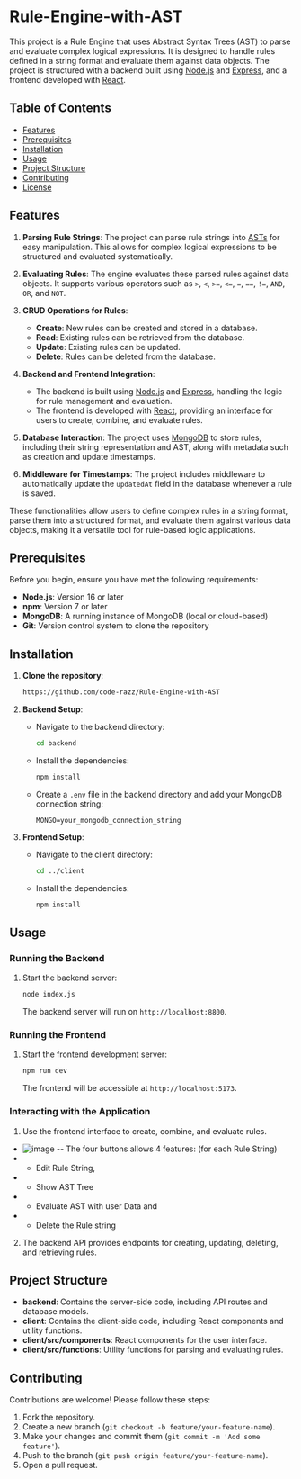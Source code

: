# Rule-Engine-with-AST

This project is a Rule Engine that uses Abstract Syntax Trees (AST) to parse and evaluate complex logical expressions. It is designed to handle rules defined in a string format and evaluate them against data objects. The project is structured with a backend built using [Node.js](https://nodejs.org/) and [Express](https://expressjs.com/), and a frontend developed with [React](https://reactjs.org/).

## Table of Contents

- [Features](#features)
- [Prerequisites](#prerequisites)
- [Installation](#installation)
- [Usage](#usage)
- [Project Structure](#project-structure)
- [Contributing](#contributing)
- [License](#license)

## Features

1. **Parsing Rule Strings**: The project can parse rule strings into [ASTs](https://youtube.com/results?search_query=abstract+syntax+tree) for easy manipulation. This allows for complex logical expressions to be structured and evaluated systematically.

2. **Evaluating Rules**: The engine evaluates these parsed rules against data objects. It supports various operators such as `>`, `<`, `>=`, `<=`, `=`, `==`, `!=`, `AND`, `OR`, and `NOT`.

3. **CRUD Operations for Rules**:
   - **Create**: New rules can be created and stored in a database.
   - **Read**: Existing rules can be retrieved from the database.
   - **Update**: Existing rules can be updated.
   - **Delete**: Rules can be deleted from the database.

4. **Backend and Frontend Integration**: 
   - The backend is built using [Node.js](https://nodejs.org/) and [Express](https://expressjs.com/), handling the logic for rule management and evaluation.
   - The frontend is developed with [React](https://reactjs.org/), providing an interface for users to create, combine, and evaluate rules.

5. **Database Interaction**: The project uses [MongoDB](https://www.mongodb.com/atlas/database) to store rules, including their string representation and AST, along with metadata such as creation and update timestamps.

6. **Middleware for Timestamps**: The project includes middleware to automatically update the `updatedAt` field in the database whenever a rule is saved.

These functionalities allow users to define complex rules in a string format, parse them into a structured format, and evaluate them against various data objects, making it a versatile tool for rule-based logic applications.
 

## Prerequisites

Before you begin, ensure you have met the following requirements:

- **Node.js**: Version 16 or later
- **npm**: Version 7 or later
- **MongoDB**: A running instance of MongoDB (local or cloud-based)
- **Git**: Version control system to clone the repository

## Installation

1. **Clone the repository**:
   ```bash
   https://github.com/code-razz/Rule-Engine-with-AST
   ```

2. **Backend Setup**:
   - Navigate to the backend directory:
     ```bash
     cd backend
     ```
   - Install the dependencies:
     ```bash
     npm install
     ```
   - Create a `.env` file in the backend directory and add your MongoDB connection string:
     ```
     MONGO=your_mongodb_connection_string
     ```

3. **Frontend Setup**:
   - Navigate to the client directory:
     ```bash
     cd ../client
     ```
   - Install the dependencies:
     ```bash
     npm install
     ```

## Usage

### Running the Backend

1. Start the backend server:
   ```bash
   node index.js
   ```
   The backend server will run on `http://localhost:8800`.

### Running the Frontend

1. Start the frontend development server:
   ```bash
   npm run dev
   ```
   The frontend will be accessible at `http://localhost:5173`.

### Interacting with the Application

1. Use the frontend interface to create, combine, and evaluate rules.
- ![image](https://github.com/user-attachments/assets/d3210c9d-d8f2-4783-adc6-181a91cfc23b)
-- The four buttons allows 4 features: (for each Rule String)
- - Edit Rule String, 
- - Show AST Tree
- - Evaluate AST with user Data and
- - Delete the Rule string

2. The backend API provides endpoints for creating, updating, deleting, and retrieving rules.
## Project Structure

- **backend**: Contains the server-side code, including API routes and database models.
- **client**: Contains the client-side code, including React components and utility functions.
- **client/src/components**: React components for the user interface.
- **client/src/functions**: Utility functions for parsing and evaluating rules.

## Contributing

Contributions are welcome! Please follow these steps:

1. Fork the repository.
2. Create a new branch (`git checkout -b feature/your-feature-name`).
3. Make your changes and commit them (`git commit -m 'Add some feature'`).
4. Push to the branch (`git push origin feature/your-feature-name`).
5. Open a pull request.
